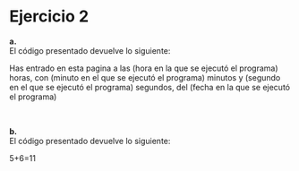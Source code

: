 # Ejercicio 2

<b>a. </b>
<br>
El código presentado devuelve lo siguiente:

Has entrado en esta pagina a las (hora en la que se ejecutó el programa) horas, con (minuto en el que se ejecutó el programa) minutos y (segundo en el que se ejecutó el programa) segundos, del (fecha en la que se ejecutó el programa)

<br>

<b>b. </b>
<br>
El código presentado devuelve lo siguiente:

5+6=11